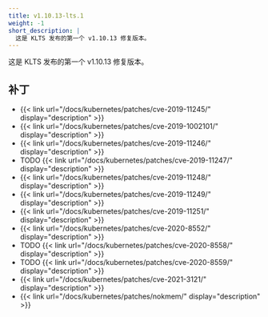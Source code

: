 ```yaml
---
title: v1.10.13-lts.1
weight: -1
short_description: |
  这是 KLTS 发布的第一个 v1.10.13 修复版本。
---
```


这是 KLTS 发布的第一个 v1.10.13 修复版本。

## 补丁

- {{< link url="/docs/kubernetes/patches/cve-2019-11245/" display="description" >}}
- {{< link url="/docs/kubernetes/patches/cve-2019-1002101/" display="description" >}}
- {{< link url="/docs/kubernetes/patches/cve-2019-11246/" display="description" >}}
- TODO {{< link url="/docs/kubernetes/patches/cve-2019-11247/" display="description" >}}
- {{< link url="/docs/kubernetes/patches/cve-2019-11248/" display="description" >}}
- {{< link url="/docs/kubernetes/patches/cve-2019-11249/" display="description" >}}
- {{< link url="/docs/kubernetes/patches/cve-2019-11251/" display="description" >}}
- {{< link url="/docs/kubernetes/patches/cve-2020-8552/" display="description" >}}
- TODO {{< link url="/docs/kubernetes/patches/cve-2020-8558/" display="description" >}}
- TODO {{< link url="/docs/kubernetes/patches/cve-2020-8559/" display="description" >}}
- {{< link url="/docs/kubernetes/patches/cve-2021-3121/" display="description" >}}
- {{< link url="/docs/kubernetes/patches/nokmem/" display="description" >}}
